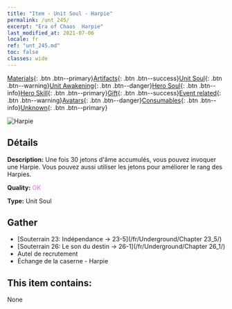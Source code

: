 ```yaml
---
title: "Item - Unit Soul - Harpie"
permalink: /unt_245/
excerpt: "Era of Chaos  Harpie"
last_modified_at: 2021-07-06
locale: fr
ref: "unt_245.md"
toc: false
classes: wide
---
```

 [Materials](/ItemsFR/){: .btn .btn--primary}[Artifacts](/ItemsFR/Artifacts/){: .btn .btn--success}[Unit Soul](/ItemsFR/UnitSoul/){: .btn .btn--warning}[Unit Awakening](/ItemsFR/UnitAwakening/){: .btn .btn--danger}[Hero Soul](/ItemsFR/HeroSoul/){: .btn .btn--info}[Hero Skill](/ItemsFR/HeroSkill/){: .btn .btn--primary}[Gift](/ItemsFR/Gift/){: .btn .btn--success}[Event related](/ItemsFR/Events/){: .btn .btn--warning}[Avatars](/ItemsFR/Avatars/){: .btn .btn--danger}[Consumables](/ItemsFR/Consumables/){: .btn .btn--info}[Unknown](/ItemsFR/Unknown/){: .btn .btn--primary}

 ![Harpie](/images/u/ti_yingshenren.jpg)

## Détails
 **Description:** Une fois 30 jetons d'âme accumulés, vous pouvez invoquer une Harpie. Vous pouvez aussi utiliser les jetons pour améliorer le rang des Harpies.

 **Quality:** <span style="color: #DA70D6">OK</span>

 **Type:** Unit Soul

## Gather

*    [Souterrain 23: Indépendance -> 23-5](/fr/Underground/Chapter 23_5/) 
*    [Souterrain 26: Le son du destin -> 26-1](/fr/Underground/Chapter 26_1/) 
*    Autel de recrutement 
*    Échange de la caserne - Harpie 

## This item contains:

  None

